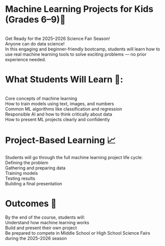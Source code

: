 # Machine Learning Projects for Kids (Grades 6–9)🤖
<br>
Get Ready for the 2025–2026 Science Fair Season!
<br>
Anyone can do data science!
<br>
In this engaging and beginner-friendly bootcamp, students will learn how to use real machine learning tools to solve exciting problems — no prior experience needed.
<br>

# What Students Will Learn  🧠:
<br>
Core concepts of machine learning
<br>
How to train models using text, images, and numbers
<br>
Common ML algorithms like classification and regression
<br>
Responsible AI and how to think critically about data
<br>
How to present ML projects clearly and confidently
<br>

# Project-Based Learning 📈 

Students will go through the full machine learning project life cycle:
<br>
Defining the problem
<br>
Gathering and preparing data
<br>
Training models
<br>
Testing results
<br>
Building a final presentation

# Outcomes 🎯
By the end of the course, students will:
<br>
Understand how machine learning works
<br>
Build and present their own project
<br>
Be prepared to compete in Middle School or High School Science Fairs during the 2025–2026 season